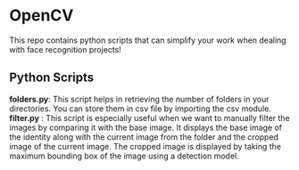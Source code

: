 # OpenCV
This repo contains python scripts that can simplify your work when dealing with face recognition projects!

## Python Scripts


**folders.py**: This script helps in retrieving the number of folders in your directories. You can store them in csv file by importing the csv module.\
**filter.py** : This script is especially useful when we want to manually filter the images by comparing it with the base image. It displays the base image of the identity along with the current image from the folder and the cropped image of the current image. The cropped image is displayed by taking the maximum bounding box of the image using a detection model.
